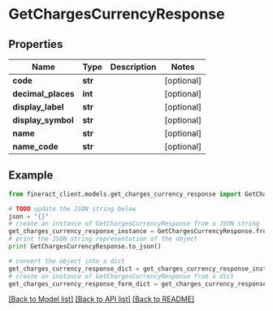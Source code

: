 # GetChargesCurrencyResponse


## Properties

Name | Type | Description | Notes
------------ | ------------- | ------------- | -------------
**code** | **str** |  | [optional] 
**decimal_places** | **int** |  | [optional] 
**display_label** | **str** |  | [optional] 
**display_symbol** | **str** |  | [optional] 
**name** | **str** |  | [optional] 
**name_code** | **str** |  | [optional] 

## Example

```python
from fineract_client.models.get_charges_currency_response import GetChargesCurrencyResponse

# TODO update the JSON string below
json = "{}"
# create an instance of GetChargesCurrencyResponse from a JSON string
get_charges_currency_response_instance = GetChargesCurrencyResponse.from_json(json)
# print the JSON string representation of the object
print GetChargesCurrencyResponse.to_json()

# convert the object into a dict
get_charges_currency_response_dict = get_charges_currency_response_instance.to_dict()
# create an instance of GetChargesCurrencyResponse from a dict
get_charges_currency_response_form_dict = get_charges_currency_response.from_dict(get_charges_currency_response_dict)
```
[[Back to Model list]](../README.md#documentation-for-models) [[Back to API list]](../README.md#documentation-for-api-endpoints) [[Back to README]](../README.md)


